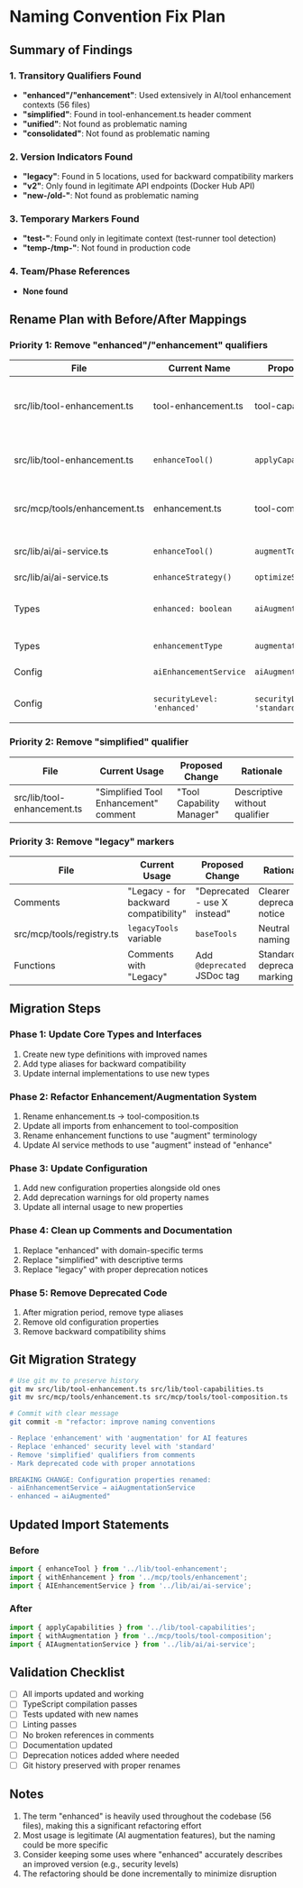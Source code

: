 # Naming Convention Fix Plan

## Summary of Findings

### 1. Transitory Qualifiers Found
- **"enhanced"/"enhancement"**: Used extensively in AI/tool enhancement contexts (56 files)
- **"simplified"**: Found in tool-enhancement.ts header comment
- **"unified"**: Not found as problematic naming
- **"consolidated"**: Not found as problematic naming

### 2. Version Indicators Found
- **"legacy"**: Found in 5 locations, used for backward compatibility markers
- **"v2"**: Only found in legitimate API endpoints (Docker Hub API)
- **"new-/old-"**: Not found as problematic naming

### 3. Temporary Markers Found
- **"test-"**: Found only in legitimate context (test-runner tool detection)
- **"temp-/tmp-"**: Not found in production code

### 4. Team/Phase References
- **None found**

## Rename Plan with Before/After Mappings

### Priority 1: Remove "enhanced"/"enhancement" qualifiers

| File | Current Name | Proposed Name | Rationale |
|------|-------------|---------------|-----------|
| src/lib/tool-enhancement.ts | tool-enhancement.ts | tool-capabilities.ts | Already exists in mcp/tools/, merge functionality |
| src/lib/tool-enhancement.ts | `enhanceTool()` | `applyCapabilities()` | More descriptive of actual function |
| src/mcp/tools/enhancement.ts | enhancement.ts | tool-composition.ts | Describes the functional composition pattern |
| src/lib/ai/ai-service.ts | `enhanceTool()` | `augmentToolResult()` | More specific about what it does |
| src/lib/ai/ai-service.ts | `enhanceStrategy()` | `optimizeStrategy()` | Clearer intent |
| Types | `enhanced: boolean` | `aiAugmented: boolean` | More specific about the augmentation source |
| Types | `enhancementType` | `augmentationType` | Consistent with above |
| Config | `aiEnhancementService` | `aiAugmentationService` | Consistent naming |
| Config | `securityLevel: 'enhanced'` | `securityLevel: 'standard'` | Better middle-ground term |

### Priority 2: Remove "simplified" qualifier

| File | Current Usage | Proposed Change | Rationale |
|------|--------------|-----------------|-----------|
| src/lib/tool-enhancement.ts | "Simplified Tool Enhancement" comment | "Tool Capability Manager" | Descriptive without qualifier |

### Priority 3: Remove "legacy" markers

| File | Current Usage | Proposed Change | Rationale |
|------|--------------|-----------------|-----------|
| Comments | "Legacy - for backward compatibility" | "Deprecated - use X instead" | Clearer deprecation notice |
| src/mcp/tools/registry.ts | `legacyTools` variable | `baseTools` | Neutral naming |
| Functions | Comments with "Legacy" | Add `@deprecated` JSDoc tag | Standard deprecation marking |

## Migration Steps

### Phase 1: Update Core Types and Interfaces
1. Create new type definitions with improved names
2. Add type aliases for backward compatibility
3. Update internal implementations to use new types

### Phase 2: Refactor Enhancement/Augmentation System
1. Rename enhancement.ts → tool-composition.ts
2. Update all imports from enhancement to tool-composition
3. Rename enhancement functions to use "augment" terminology
4. Update AI service methods to use "augment" instead of "enhance"

### Phase 3: Update Configuration
1. Add new configuration properties alongside old ones
2. Add deprecation warnings for old property names
3. Update all internal usage to new properties

### Phase 4: Clean up Comments and Documentation
1. Replace "enhanced" with domain-specific terms
2. Replace "simplified" with descriptive terms
3. Replace "legacy" with proper deprecation notices

### Phase 5: Remove Deprecated Code
1. After migration period, remove type aliases
2. Remove old configuration properties
3. Remove backward compatibility shims

## Git Migration Strategy

```bash
# Use git mv to preserve history
git mv src/lib/tool-enhancement.ts src/lib/tool-capabilities.ts
git mv src/mcp/tools/enhancement.ts src/mcp/tools/tool-composition.ts

# Commit with clear message
git commit -m "refactor: improve naming conventions

- Replace 'enhancement' with 'augmentation' for AI features
- Replace 'enhanced' security level with 'standard'
- Remove 'simplified' qualifiers from comments
- Mark deprecated code with proper annotations

BREAKING CHANGE: Configuration properties renamed:
- aiEnhancementService → aiAugmentationService
- enhanced → aiAugmented"
```

## Updated Import Statements

### Before
```typescript
import { enhanceTool } from '../lib/tool-enhancement';
import { withEnhancement } from '../mcp/tools/enhancement';
import { AIEnhancementService } from '../lib/ai/ai-service';
```

### After
```typescript
import { applyCapabilities } from '../lib/tool-capabilities';
import { withAugmentation } from '../mcp/tools/tool-composition';
import { AIAugmentationService } from '../lib/ai/ai-service';
```

## Validation Checklist

- [ ] All imports updated and working
- [ ] TypeScript compilation passes
- [ ] Tests updated with new names
- [ ] Linting passes
- [ ] No broken references in comments
- [ ] Documentation updated
- [ ] Deprecation notices added where needed
- [ ] Git history preserved with proper renames

## Notes

1. The term "enhanced" is heavily used throughout the codebase (56 files), making this a significant refactoring effort
2. Most usage is legitimate (AI augmentation features), but the naming could be more specific
3. Consider keeping some uses where "enhanced" accurately describes an improved version (e.g., security levels)
4. The refactoring should be done incrementally to minimize disruption